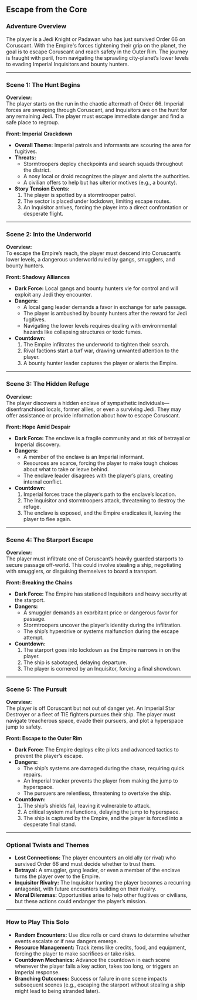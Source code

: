 ## Escape from the Core

### **Adventure Overview**

The player is a Jedi Knight or Padawan who has just survived Order 66 on Coruscant. With the Empire's forces tightening their grip on the planet, the goal is to escape Coruscant and reach safety in the Outer Rim. The journey is fraught with peril, from navigating the sprawling city-planet’s lower levels to evading Imperial Inquisitors and bounty hunters.

---

### **Scene 1: The Hunt Begins**

**Overview:**  
The player starts on the run in the chaotic aftermath of Order 66. Imperial forces are sweeping through Coruscant, and Inquisitors are on the hunt for any remaining Jedi. The player must escape immediate danger and find a safe place to regroup.

**Front: Imperial Crackdown**

- **Overall Theme:** Imperial patrols and informants are scouring the area for fugitives.
- **Threats:**
    - Stormtroopers deploy checkpoints and search squads throughout the district.
    - A nosy local or droid recognizes the player and alerts the authorities.
    - A civilian offers to help but has ulterior motives (e.g., a bounty).
- **Story Tension Events:**
    1. The player is spotted by a stormtrooper patrol.
    2. The sector is placed under lockdown, limiting escape routes.
    3. An Inquisitor arrives, forcing the player into a direct confrontation or desperate flight.

---

### **Scene 2: Into the Underworld**

**Overview:**  
To escape the Empire’s reach, the player must descend into Coruscant’s lower levels, a dangerous underworld ruled by gangs, smugglers, and bounty hunters.

**Front: Shadowy Alliances**

- **Dark Force:** Local gangs and bounty hunters vie for control and will exploit any Jedi they encounter.
- **Dangers:**
    - A local gang leader demands a favor in exchange for safe passage.
    - The player is ambushed by bounty hunters after the reward for Jedi fugitives.
    - Navigating the lower levels requires dealing with environmental hazards like collapsing structures or toxic fumes.
- **Countdown:**
    1. The Empire infiltrates the underworld to tighten their search.
    2. Rival factions start a turf war, drawing unwanted attention to the player.
    3. A bounty hunter leader captures the player or alerts the Empire.

---

### **Scene 3: The Hidden Refuge**

**Overview:**  
The player discovers a hidden enclave of sympathetic individuals—disenfranchised locals, former allies, or even a surviving Jedi. They may offer assistance or provide information about how to escape Coruscant.

**Front: Hope Amid Despair**

- **Dark Force:** The enclave is a fragile community and at risk of betrayal or Imperial discovery.
- **Dangers:**
    - A member of the enclave is an Imperial informant.
    - Resources are scarce, forcing the player to make tough choices about what to take or leave behind.
    - The enclave leader disagrees with the player’s plans, creating internal conflict.
- **Countdown:**
    1. Imperial forces trace the player’s path to the enclave’s location.
    2. The Inquisitor and stormtroopers attack, threatening to destroy the refuge.
    3. The enclave is exposed, and the Empire eradicates it, leaving the player to flee again.

---

### **Scene 4: The Starport Escape**

**Overview:**  
The player must infiltrate one of Coruscant’s heavily guarded starports to secure passage off-world. This could involve stealing a ship, negotiating with smugglers, or disguising themselves to board a transport.

**Front: Breaking the Chains**

- **Dark Force:** The Empire has stationed Inquisitors and heavy security at the starport.
- **Dangers:**
    - A smuggler demands an exorbitant price or dangerous favor for passage.
    - Stormtroopers uncover the player’s identity during the infiltration.
    - The ship’s hyperdrive or systems malfunction during the escape attempt.
- **Countdown:**
    1. The starport goes into lockdown as the Empire narrows in on the player.
    2. The ship is sabotaged, delaying departure.
    3. The player is cornered by an Inquisitor, forcing a final showdown.

---

### **Scene 5: The Pursuit**

**Overview:**  
The player is off Coruscant but not out of danger yet. An Imperial Star Destroyer or a fleet of TIE fighters pursues their ship. The player must navigate treacherous space, evade their pursuers, and plot a hyperspace jump to safety.

**Front: Escape to the Outer Rim**

- **Dark Force:** The Empire deploys elite pilots and advanced tactics to prevent the player’s escape.
- **Dangers:**
    - The ship’s systems are damaged during the chase, requiring quick repairs.
    - An Imperial tracker prevents the player from making the jump to hyperspace.
    - The pursuers are relentless, threatening to overtake the ship.
- **Countdown:**
    1. The ship’s shields fail, leaving it vulnerable to attack.
    2. A critical system malfunctions, delaying the jump to hyperspace.
    3. The ship is captured by the Empire, and the player is forced into a desperate final stand.

---

### **Optional Twists and Themes**

- **Lost Connections:** The player encounters an old ally (or rival) who survived Order 66 and must decide whether to trust them.
- **Betrayal:** A smuggler, gang leader, or even a member of the enclave turns the player over to the Empire.
- **Inquisitor Rivalry:** The Inquisitor hunting the player becomes a recurring antagonist, with future encounters building on their rivalry.
- **Moral Dilemmas:** Opportunities arise to help other fugitives or civilians, but these actions could endanger the player’s mission.

---

### **How to Play This Solo**

- **Random Encounters:** Use dice rolls or card draws to determine whether events escalate or if new dangers emerge.
- **Resource Management:** Track items like credits, food, and equipment, forcing the player to make sacrifices or take risks.
- **Countdown Mechanics:** Advance the countdown in each scene whenever the player fails a key action, takes too long, or triggers an Imperial response.
- **Branching Outcomes:** Success or failure in one scene impacts subsequent scenes (e.g., escaping the starport without stealing a ship might lead to being stranded later).
